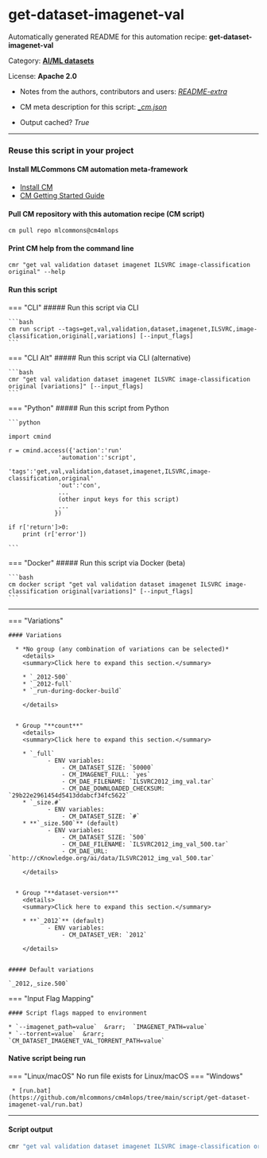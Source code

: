 # get-dataset-imagenet-val
Automatically generated README for this automation recipe: **get-dataset-imagenet-val**

Category: **[AI/ML datasets](..)**

License: **Apache 2.0**

* Notes from the authors, contributors and users: [*README-extra*](https://github.com/mlcommons/cm4mlops/tree/main/script/get-dataset-imagenet-val/README-extra.md)

* CM meta description for this script: *[_cm.json](https://github.com/mlcommons/cm4mlops/tree/main/script/get-dataset-imagenet-val/_cm.json)*
* Output cached? *True*

---
### Reuse this script in your project

#### Install MLCommons CM automation meta-framework

* [Install CM](https://docs.mlcommons.org/ck/install)
* [CM Getting Started Guide](https://docs.mlcommons.org/ck/getting-started/)

#### Pull CM repository with this automation recipe (CM script)

```cm pull repo mlcommons@cm4mlops```

#### Print CM help from the command line

````cmr "get val validation dataset imagenet ILSVRC image-classification original" --help````

#### Run this script

=== "CLI"
    ##### Run this script via CLI

    ```bash
    cm run script --tags=get,val,validation,dataset,imagenet,ILSVRC,image-classification,original[,variations] [--input_flags]
    ```
=== "CLI Alt"
    ##### Run this script via CLI (alternative)


    ```bash
    cmr "get val validation dataset imagenet ILSVRC image-classification original [variations]" [--input_flags]
    ```

=== "Python"
    ##### Run this script from Python


    ```python

    import cmind

    r = cmind.access({'action':'run'
                  'automation':'script',
                  'tags':'get,val,validation,dataset,imagenet,ILSVRC,image-classification,original'
                  'out':'con',
                  ...
                  (other input keys for this script)
                  ...
                 })

    if r['return']>0:
        print (r['error'])

    ```


=== "Docker"
    ##### Run this script via Docker (beta)

    ```bash
    cm docker script "get val validation dataset imagenet ILSVRC image-classification original[variations]" [--input_flags]
    ```
___

=== "Variations"


    #### Variations

      * *No group (any combination of variations can be selected)*
        <details>
        <summary>Click here to expand this section.</summary>

        * `_2012-500`
        * `_2012-full`
        * `_run-during-docker-build`

        </details>


      * Group "**count**"
        <details>
        <summary>Click here to expand this section.</summary>

        * `_full`
               - ENV variables:
                   - CM_DATASET_SIZE: `50000`
                   - CM_IMAGENET_FULL: `yes`
                   - CM_DAE_FILENAME: `ILSVRC2012_img_val.tar`
                   - CM_DAE_DOWNLOADED_CHECKSUM: `29b22e2961454d5413ddabcf34fc5622`
        * `_size.#`
               - ENV variables:
                   - CM_DATASET_SIZE: `#`
        * **`_size.500`** (default)
               - ENV variables:
                   - CM_DATASET_SIZE: `500`
                   - CM_DAE_FILENAME: `ILSVRC2012_img_val_500.tar`
                   - CM_DAE_URL: `http://cKnowledge.org/ai/data/ILSVRC2012_img_val_500.tar`

        </details>


      * Group "**dataset-version**"
        <details>
        <summary>Click here to expand this section.</summary>

        * **`_2012`** (default)
               - ENV variables:
                   - CM_DATASET_VER: `2012`

        </details>


    ##### Default variations

    `_2012,_size.500`
=== "Input Flag Mapping"


    #### Script flags mapped to environment

    * `--imagenet_path=value`  &rarr;  `IMAGENET_PATH=value`
    * `--torrent=value`  &rarr;  `CM_DATASET_IMAGENET_VAL_TORRENT_PATH=value`




#### Native script being run
=== "Linux/macOS"
    No run file exists for Linux/macOS
=== "Windows"

     * [run.bat](https://github.com/mlcommons/cm4mlops/tree/main/script/get-dataset-imagenet-val/run.bat)
___
#### Script output
```bash
cmr "get val validation dataset imagenet ILSVRC image-classification original [variations]" [--input_flags] -j
```